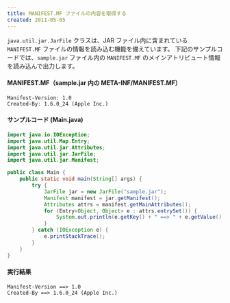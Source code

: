 ```yaml
---
title: MANIFEST.MF ファイルの内容を取得する
created: 2011-05-05
---
```


`java.util.jar.JarFile` クラスは、JAR ファイル内に含まれている `MANIFEST.MF` ファイルの情報を読み込む機能を備えています。
下記のサンプルコードでは、`sample.jar` ファイル内の `MANIFEST.MF` のメインアトリビュート情報を読み込んで出力します。

#### MANIFEST.MF（sample.jar 内の META-INF/MANIFEST.MF）

~~~
Manifest-Version: 1.0
Created-By: 1.6.0_24 (Apple Inc.)
~~~

#### サンプルコード (Main.java)

~~~ java
import java.io.IOException;
import java.util.Map.Entry;
import java.util.jar.Attributes;
import java.util.jar.JarFile;
import java.util.jar.Manifest;

public class Main {
    public static void main(String[] args) {
        try {
            JarFile jar = new JarFile("sample.jar");
            Manifest manifest = jar.getManifest();
            Attributes attrs = manifest.getMainAttributes();
            for (Entry<Object, Object> e : attrs.entrySet()) {
                System.out.println(e.getKey() + " ==> " + e.getValue());
            }
        } catch (IOException e) {
            e.printStackTrace();
        }
    }
}
~~~

#### 実行結果

~~~
Manifest-Version ==> 1.0
Created-By ==> 1.6.0_24 (Apple Inc.)
~~~


